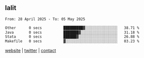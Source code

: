 ## lalit

<!--START_SECTION:waka-->

```txt
From: 28 April 2025 - To: 05 May 2025

Other      0 secs          █████████▓░░░░░░░░░░░░░░░   38.71 %
Java       0 secs          ███████▓░░░░░░░░░░░░░░░░░   31.18 %
Stata      0 secs          ██████▓░░░░░░░░░░░░░░░░░░   26.88 %
Makefile   0 secs          ▓░░░░░░░░░░░░░░░░░░░░░░░░   03.23 %
```

<!--END_SECTION:waka-->

[website](https://lalit.sh) | [twitter](https://x.com/@lalitcodes) | [contact](https://lalit.sh/contact)

